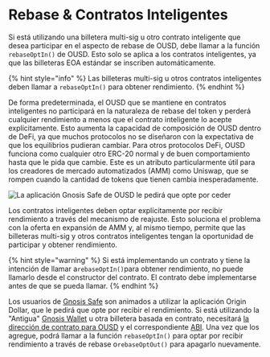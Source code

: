 # Rebase & Contratos Inteligentes

Si está utilizando una billetera multi-sig u otro contrato inteligente que desea participar en el aspecto de rebase de OUSD, debe llamar a la función `rebaseOptIn()` de OUSD. Esto solo se aplica a los contratos inteligentes, ya que las billeteras EOA estándar se inscriben automáticamente.

{% hint style="info" %}
Las billeteras multi-sig u otros contratos inteligentes deben llamar a `rebaseOptIn()` para obtener rendimiento.
{% endhint %}

De forma predeterminada, el OUSD que se mantiene en contratos inteligentes no participará en la naturaleza de rebase del token y perderá cualquier rendimiento a menos que el contrato inteligente lo acepte explícitamente. Esto aumenta la capacidad de composición de OUSD dentro de DeFi, ya que muchos protocolos no se diseñaron con la expectativa de que los equilibrios pudieran cambiar. Para otros protocolos DeFi, OUSD funciona como cualquier otro ERC-20 normal y de buen comportamiento hasta que le pida que cambie. Este es un atributo particularmente útil para los creadores de mercado automatizados (AMM) como Uniswap, que se rompen cuando la cantidad de tokens que tienen cambia inesperadamente.

![La aplicación Gnosis Safe de OUSD le pedirá que opte por ceder](../../.gitbook/assets/ousd-app-in-gnosis-safe.png)

Los contratos inteligentes deben optar explícitamente por recibir rendimiento a través del mecanismo de reajuste. Esto soluciona el problema con la oferta en expansión de AMM y, al mismo tiempo, permite que las billeteras multi-sig y otros contratos inteligentes tengan la oportunidad de participar y obtener rendimiento.

{% hint style="warning" %}
Si está implementando un contrato y tiene la intención de llamar a`rebaseOptIn()`para obtener rendimiento, no puede llamarlo desde el constructor del contrato. El contrato debe implementarse antes de que se pueda llamar.
{% endhint %}

Los usuarios de [Gnosis Safe](https://gnosis-safe.io) son animados a utilizar la aplicación Origin Dollar, que le pedirá que opte por recibir el rendimiento. Si está utilizando la "Antigua" [Gnosis Wallet](https://github.com/gnosis/MultiSigWallet) u otra billetera basada en contrato, necesitará [la dirección de contrato para OUSD](../../smart-contracts/registry.md) y el correspondiente [ABI](https://api.etherscan.io/api?module=contract\&action=getabi\&address=0x1ae95dd4eeae7ed03da79856c2d44ffa3318f805). Una vez que los agregue, podrá llamar a la función `rebaseOptIn()` para optar por recibir rendimiento a través de rebase o`rebaseOptOut()` para apagarlo nuevamente.



